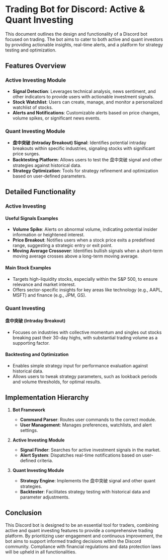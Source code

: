 # Trading Bot for Discord: Active & Quant Investing

This document outlines the design and functionality of a Discord bot focused on trading. The bot aims to cater to both active and quant investors by providing actionable insights, real-time alerts, and a platform for strategy testing and optimization.

## Features Overview

### Active Investing Module

- **Signal Detection**: Leverages technical analysis, news sentiment, and other indicators to provide users with actionable investment signals.
- **Stock Watchlist**: Users can create, manage, and monitor a personalized watchlist of stocks.
- **Alerts and Notifications**: Customizable alerts based on price changes, volume spikes, or significant news events.

### Quant Investing Module

- **盘中突破 (Intraday Breakout) Signal**: Identifies potential intraday breakouts within specific industries, signaling stocks with significant price surges.
- **Backtesting Platform**: Allows users to test the 盘中突破 signal and other strategies against historical data.
- **Strategy Optimization**: Tools for strategy refinement and optimization based on user-defined parameters.

## Detailed Functionality

### Active Investing

#### Useful Signals Examples

- **Volume Spike**: Alerts on abnormal volume, indicating potential insider information or heightened interest.
- **Price Breakout**: Notifies users when a stock price exits a predefined range, suggesting a strategic entry or exit point.
- **Moving Average Crossover**: Identifies bullish signals when a short-term moving average crosses above a long-term moving average.

#### Main Stock Examples

- Targets high-liquidity stocks, especially within the S&P 500, to ensure relevance and market interest.
- Offers sector-specific insights for key areas like technology (e.g., AAPL, MSFT) and finance (e.g., JPM, GS).

### Quant Investing

#### 盘中突破 (Intraday Breakout)

- Focuses on industries with collective momentum and singles out stocks breaking past their 30-day highs, with substantial trading volume as a supporting factor.

#### Backtesting and Optimization

- Enables simple strategy input for performance evaluation against historical data.
- Allows users to tweak strategy parameters, such as lookback periods and volume thresholds, for optimal results.

## Implementation Hierarchy

1. **Bot Framework**
   - **Command Parser**: Routes user commands to the correct module.
   - **User Management**: Manages preferences, watchlists, and alert settings.

2. **Active Investing Module**
   - **Signal Finder**: Searches for active investment signals in the market.
   - **Alert System**: Dispatches real-time notifications based on user-defined criteria.

3. **Quant Investing Module**
   - **Strategy Engine**: Implements the 盘中突破 signal and other quant strategies.
   - **Backtester**: Facilitates strategy testing with historical data and parameter adjustments.

## Conclusion

This Discord bot is designed to be an essential tool for traders, combining active and quant investing features to provide a comprehensive trading platform. By prioritizing user engagement and continuous improvement, the bot aims to support informed trading decisions within the Discord community. Compliance with financial regulations and data protection laws will be upheld in all functionalities.
